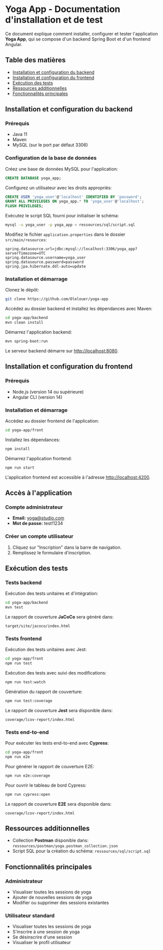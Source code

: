 # Yoga App - Documentation d'installation et de test

Ce document explique comment installer, configurer et tester l'application **Yoga App**, qui se compose d'un backend Spring Boot et d'un frontend Angular.

## Table des matières

- [Installation et configuration du backend](#installation-et-configuration-du-backend)
- [Installation et configuration du frontend](#installation-et-configuration-du-frontend)
- [Exécution des tests](#exécution-des-tests)
- [Ressources additionnelles](#ressources-additionnelles)
- [Fonctionnalités principales](#fonctionnalités-principales)

## Installation et configuration du backend

### Prérequis

- Java 11
- Maven
- MySQL (sur le port par défaut 3306)

### Configuration de la base de données

Créez une base de données MySQL pour l'application:

```sql
CREATE DATABASE yoga_app;
```

Configurez un utilisateur avec les droits appropriés:

```sql
CREATE USER 'yoga_user'@'localhost' IDENTIFIED BY 'password';
GRANT ALL PRIVILEGES ON yoga_app.* TO 'yoga_user'@'localhost';
FLUSH PRIVILEGES;
```

Exécutez le script SQL fourni pour initialiser le schéma:

```sh
mysql -u yoga_user -p yoga_app < ressources/sql/script.sql
```

Modifiez le fichier `application.properties` dans le dossier `src/main/resources`:

```properties
spring.datasource.url=jdbc:mysql://localhost:3306/yoga_app?serverTimezone=UTC
spring.datasource.username=yoga_user
spring.datasource.password=password
spring.jpa.hibernate.ddl-auto=update
```

### Installation et démarrage

Clonez le dépôt:

```sh
git clone https://github.com/Olelouer/yoga-app
```

Accédez au dossier backend et installez les dépendances avec Maven:

```sh
cd yoga-app/backend
mvn clean install
```

Démarrez l'application backend:

```sh
mvn spring-boot:run
```

Le serveur backend démarre sur [http://localhost:8080](http://localhost:8080).

## Installation et configuration du frontend

### Prérequis

- Node.js (version 14 ou supérieure)
- Angular CLI (version 14)

### Installation et démarrage

Accédez au dossier frontend de l'application:

```sh
cd yoga-app/front
```

Installez les dépendances:

```sh
npm install
```

Démarrez l'application frontend:

```sh
npm run start
```

L'application frontend est accessible à l'adresse [http://localhost:4200](http://localhost:4200).

## Accès à l'application

### Compte administrateur

- **Email:** yoga@studio.com
- **Mot de passe:** test!1234

### Créer un compte utilisateur

1. Cliquez sur "Inscription" dans la barre de navigation.
2. Remplissez le formulaire d'inscription.

## Exécution des tests

### Tests backend

Exécution des tests unitaires et d'intégration:

```sh
cd yoga-app/backend
mvn test
```

Le rapport de couverture **JaCoCo** sera généré dans:

```
target/site/jacoco/index.html
```

### Tests frontend

Exécution des tests unitaires avec Jest:

```sh
cd yoga-app/front
npm run test
```

Exécution des tests avec suivi des modifications:

```sh
npm run test:watch
```

Génération du rapport de couverture:

```sh
npm run test:coverage
```

Le rapport de couverture **Jest** sera disponible dans:

```
coverage/lcov-report/index.html
```

### Tests end-to-end

Pour exécuter les tests end-to-end avec **Cypress**:

```sh
cd yoga-app/front
npm run e2e
```

Pour générer le rapport de couverture E2E:

```sh
npm run e2e:coverage
```

Pour ouvrir le tableau de bord Cypress:

```sh
npm run cypress:open
```

Le rapport de couverture **E2E** sera disponible dans:

```
coverage/lcov-report/index.html
```

## Ressources additionnelles

- Collection **Postman** disponible dans: `ressources/postman/yoga.postman_collection.json`
- Script SQL pour la création du schéma: `ressources/sql/script.sql`

## Fonctionnalités principales

### Administrateur

- Visualiser toutes les sessions de yoga
- Ajouter de nouvelles sessions de yoga
- Modifier ou supprimer des sessions existantes

### Utilisateur standard

- Visualiser toutes les sessions de yoga
- S'inscrire à une session de yoga
- Se désinscrire d'une session
- Visualiser le profil utilisateur
